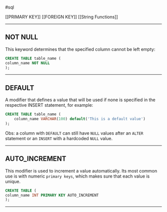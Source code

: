 #sql 

 [[PRIMARY KEY]]
 [[FOREIGN KEY]]
 [[String Functions]]

---------------------------------

## NOT NULL

This keyword determines that the specified column cannot be left empty:

```SQL
CREATE TABLE table_name (
column_name NOT NULL
);
```

-----------------------------

## DEFAULT

A modifier that defines a value that will be used if none is specified in the respective INSERT statement, for example:

```sql
CREATE TABLE table_name (
	column_name VARCHAR(100) default('This is a default value')
);
```

Obs: a column with `DEFAULT` can still have `NULL` values after an `ALTER` statement or an `INSERT` with a hardcoded `NULL` value.

---------------------------------

## AUTO_INCREMENT

This modifier is used to increment a value automatically. Its most common use is with numeric `primary keys`, which makes sure that each value is unique.

```sql
CREATE TABLE (
column_name INT PRIMARY KEY AUTO_INCREMENT
);
```

----------------------

